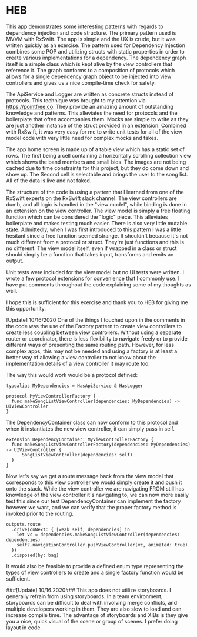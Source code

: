 # HEB

This app demonstrates some interesting patterns with regards to dependency injection and code structure.  The primary pattern used is MVVM with RxSwift.  The app is simple and the UX is crude, but it was written quickly as an exercise.  The pattern used for Dependency Injection combines some POP and utilizing structs with static properties in order to create various implementations for a dependency.  The dependency graph itself is a simple class which is kept alive by the view controllers that reference it. The graph conforms to a composition of protocols which allows for a single dependency graph object to be injected into view controllers and gives us a nice compile-time check for safety.  

The ApiService and Logger are written as concrete structs instead of protocols.  This technique was brought to my attention via https://pointfree.co.  They provide an amazing amount of outstanding knowledge and patterns.  This alleviates the need for protocols and the boilerplate that often accompanies them.  Mocks are simple to write as they are just another instance of the struct provided in an extension.  Combined with RxSwift, it was very easy for me to write unit tests for all of the view model code with very little need for complex mocks and fakes.

The app home screen is made up of a table view which has a static set of rows.  The first being a cell containing a horizontally scrolling collection view which shows the band members and small bios.  The images are not being cached due to time constraints for this project, but they do come down and show up.  The Second cell is selectable and brings the user to the song list.  All of the data is live and not faked.

The structure of the code is using a pattern that I learned from one of the RxSwift experts on the RxSwift slack channel.  The view controllers are dumb, and all logic is handled in the "view model", while binding is done in an extension on the view controller.  The view model is simply a free floating function which can be considered the "logic" piece.  This alleviates boilerplate and makes testing much easier.  There is also very little mutable state.  Admittedly, when I was first introduced to this pattern I was a little hesitant since a free function seemed strange.  It shouldn't because it's not much different from a protocol or struct.  They're just functions and this is no different.  The view model itself, even if wrapped in a class or struct should simply be a function that takes input, transforms and emits an output. 

Unit tests were included for the view model but no UI tests were written.  I wrote a few protocol extensions for convenience that I commonly use. I have put comments throughout the code explaining some of my thoughts as well. 

I hope this is sufficient for this exercise and thank you to HEB for giving me this opportunity.

[Update] 10/16/2020
One of the things I touched upon in the comments in the code was the use of the Factory pattern to create view controllers to create less coupling between view controllers.  Without using a separate router or coordinator, there is less flexibility to navigate freely or to provide different ways of presenting the same routing path.  However, for less complex apps, this may not be needed and using a factory is at least a better way of allowing a view controller to not know about the implementation details of a view controller it may route too.

The way this would work would be a protocol defined:

````
typealias MyDependencies = HasApiService & HasLogger

protocol MyViewControllerFactory {
  func makeSongListViewController(dependencies: MyDependencies) -> UIViewController
}
````
The DependencyContainer class can now conform to this protocol and when it instantiates the new view controller, it can simply pass in self.
````
extension DependencyContainer: MyViewControllerFactory {
  func makeSongListViewControllerFactory(dependencies: MyDependencies) -> UIViewController {
      SongListViewController(dependencies: self)
  }
}
````
Now let's say we get a route message back from the view model that corresponds to this view controller we 
would simply create it and push it onto the stack.  While the view controller we are navigating FROM still 
has knowledge of the view controller it's navigating to, we can now more easily test this since our 
test DependencyContainer can implement the factory however we want, and we can verify that the 
proper factory method is invoked prior to the routing.
````
outputs.route
  .drive(onNext: { [weak self, dependencies] in
    let vc = dependencies.makeSongListViewController(dependencies: dependencies)
    self?.navigationController.pushViewController(vc, animated: true)
  })
  .disposed(by: bag)
````
It would also be feasible to provide a defined enum type representing the types of view controllers to create and a single factory function would be sufficient.

###[Update] 10/16.2020###
This app does not utilize storyboards.  I generally refrain from using storyboards.  In a team environment, storyboards can be difficult to deal with involving merge conflicts, and multiple developers working in them.  They are also slow to load and can increase compile time.  The advantage of storyboards and XIBs is they give you a nice, quick visual of the scene or group of scenes.  I prefer doing layout in code.
